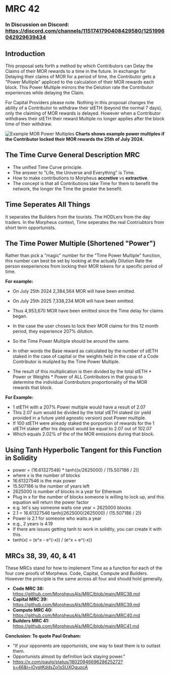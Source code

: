 # MRC 42

### In Discussion on Discord: https://discord.com/channels/1151741790408429580/1251996042929639434

## Introduction
This proposal sets forth a method by which Contributors can Delay the Claims of their MOR rewards to a time in the future.
In exchange for Delaying their claims of MOR for a period of time, the Contributor gets a "Power Multiple" appliced to the calculation of their MOR rewards each block. This Power Multiple mirrors the the Delution rate the Contributor experiences while delaying the Claim. 

For Capital Providers please note. Nothing in this proposal changes the ability of a Contributor to withdraw their stETH (beyond the normal 7 days), only the claiming of MOR rewards is delayed. However when a Contributor withdraws their stETH their reward Multiple no longer applies after the block time of their withdraw.

![Example MOR Power Multiples](https://github.com/MorpheusAIs/MRC/assets/1563345/27fb3943-3bb0-4c2b-a8e1-0b8141bfd8dd)
**Charts shows example power multiples if the Contributor locked their MOR rewards the 25th of July 2024.**

## The Time Curve General Description MRC
- The unified Time Curve principle. 
- The answer to "Life, the Universe and Everything" is Time.
- How to make contributions to Morpheus **accretive** vs **extractive**.
- The concept is that all Contributions take Time for them to benefit the network, the longer the Time the greater the benefit. 

## Time Seperates All Things
It seperates the Builders from the tourists. The HODLers from the day traders. 
In the Morpheus context, Time seperates the real Contriubtors from short term opportunists.

## The Time Power Multiple (Shortened "Power")
Rather than pick a "magic" number for the "Time Power Multiple" function, this number can best be set by looking at the actually Dilution Rate the person exeperiences from locking their MOR tokens for a specific period of time.

**For example:**
- On July 25th 2024 2,384,564 MOR will have been emitted.
- On July 25th 2025 7,338,234 MOR will have been emitted.
- Thus 4,953,670 MOR have been emitted since the Time delay for claims began.
- In the case the user choses to lock their MOR claims for this 12 month period, they experience 207% dilution.  
- So the Time Power Multiple should be around the same. 

- In other words the Base reward as calculated by the number of stETH staked in the case of capital or the weights held in the case of a Code Contributor is mulipled by the Time Power Multiple. 
- The result of this multiplication is then divided by the total stETH * Power or Weights * Power of ALL Contributors in that group to determine the individual Contributors proportionality of the MOR rewards that block.

**For Example:**
- 1 stETH with a 207% Power multiple would have a result of 2.07
- This 2.07 sum would be divided by the total stETH staked (or yield provided in a future yield agnostic version) post Power multiple.
- If 100 stETH were already staked the porportion of rewards for the 1 stETH staker after his deposit would be equal to 2.07 out of 102.07 
- Which equals 2.02% of the of the MOR emissions during that block.

## Using Tanh Hyperbolic Tangent for this Function in Solidity
- power = (16.61327546) * tanh((x/2625000) / (15.507186 / 2))
- where x is the number of blocks
- 16.61327546 is the max power
- 15.507186 is the number of years left
- 2625000 is number of blocks in a year for Ethereum
- Plug in x for the number of blocks someone is willing to lock up, and this equation will return the power factor
- e.g. let's say someone waits one year = 2625000 blocks 
- 2.1 = 16.61327546 tanh((2625000/2625000) / (15.507186 / 2))
- Power is 2.1 for someone who waits a year
- e.g., 2 years is 4.19
- If there are issues getting tanh to work in solidity, you can create it with this.
- tanh(x) = (e^x - e^(-x)) / (e^x + e^(-x))

## MRCs 38, 39, 40, & 41 
These MRCs stand for how to implement Time as a function for each of the four core proofs of Morpheus. 
Code, Capital, Compute and Builders. However the principle is the same across all four and should hold generally.

- **Code MRC 38:** https://github.com/MorpheusAIs/MRC/blob/main/MRC38.md
- **Capital MRC 39:** https://github.com/MorpheusAIs/MRC/blob/main/MRC39.md
- **Compute MRC 40:** https://github.com/MorpheusAIs/MRC/blob/main/MRC40.md
- **Builders MRC 41:** https://github.com/MorpheusAIs/MRC/blob/main/MRC41.md

**Conclusion: To quote Paul Graham:** 
- "If your opponents are opportunists, one way to beat them is to outlast them. 
- Opportunists almost by definition lack staying power."
- https://x.com/paulg/status/1802094669628625272?s=46&t=iOyqtKddsZp1sSUXOguocA
